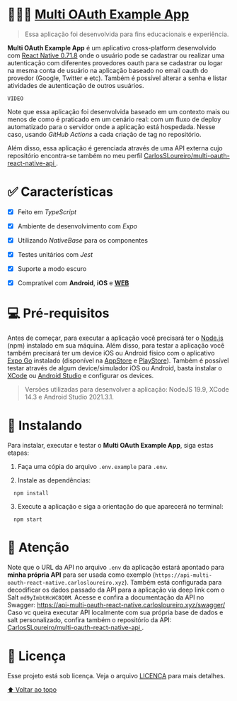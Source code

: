 # 👨🏻‍💻 [Multi OAuth Example App](https://multi-oauth-react-native.carlosloureiro.xyz/)

> Essa aplicação foi desenvolvida para fins educacionais e experiência.

**Multi OAuth Example App** é um aplicativo cross-platform desenvolvido com [React Native 0.71.8](https://reactnative.dev) onde o usuário pode se cadastrar ou realizar uma autenticação com diferentes provedores oauth para se cadastrar ou logar na mesma conta de usuário na aplicação baseado no email oauth do provedor (Google, Twitter e etc). Também é possível alterar a senha e listar atividades de autenticação de outros usuários.

`VIDEO`

Note que essa aplicação foi desenvolvida baseado em um contexto mais ou menos de como é praticado em um cenário real: com um fluxo de deploy automatizado para o servidor onde a aplicação está hospedada. Nesse caso, usando *GitHub Actions* a cada criação de tag no repositório.

Além disso, essa aplicação é gerenciada através de uma API externa cujo repositório encontra-se também no meu perfil [CarlosSLoureiro/multi-oauth-react-native-api
](https://github.com/CarlosSLoureiro/multi-oauth-react-native-api).


# ✅ Características

- [x] Feito em *TypeScript*
- [x] Ambiente de desenvolvimento com *Expo* 
- [x] Utilizando *NativeBase* para os componentes
- [x] Testes unitários com *Jest*
- [x] Suporte a modo escuro
- [x] Compratível com **Android**, **iOS** e [**WEB**](https://multi-oauth-react-native.carlosloureiro.xyz/)


# 💻 Pré-requisitos

Antes de começar, para executar a aplicação você precisará ter o [Node.js](https://nodejs.org/pt-br) (npm) instalado em sua máquina. Além disso, para testar a aplicação você também precisará ter um device iOS ou Android físico com o aplicativo [Expo Go](https://expo.dev/client) instalado (disponível na [AppStore](https://apps.apple.com/br/app/expo-go/id982107779) e [PlayStore](https://play.google.com/store/apps/details?id=host.exp.exponent)). Também é possível testar através de algum device/simulador iOS ou Android, basta instalar o [XCode](https://developer.apple.com/xcode) ou [Android Studio](https://developer.android.com/studio) e configurar os devices.

> Versões utilizadas para desenvolver a aplicação: NodeJS 19.9, XCode 14.3 e Android Studio 2021.3.1.


# 🚀 Instalando

Para instalar, executar e testar o **Multi OAuth Example App**, siga estas etapas:

1. Faça uma cópia do arquivo `.env.example` para `.env`.

2. Instale as dependências:
```
  npm install
```

3. Execute a aplicação e siga a orientação do que aparecerá no terminal:
```
  npm start
```


# 🚨 Atenção

Note que o URL da API no arquivo `.env` da aplicação estará apontado para **minha própria API** para ser usada como exemplo (`https://api-multi-oauth-react-native.carlosloureiro.xyz`). Também está configurada para decodificar os dados passado da API para a aplicação via deep link com o Salt `md9yImbtHcWC8Q0M`.
Acesse e confira a documentação da API no Swagger: https://api-multi-oauth-react-native.carlosloureiro.xyz/swagger/
Caso vc queira executar API localmente com sua própria base de dados e salt personalizado, confira também o repositórío da API: [CarlosSLoureiro/multi-oauth-react-native-api
](https://github.com/CarlosSLoureiro/multi-oauth-react-native-api). 



# 📝 Licença

Esse projeto está sob licença. Veja o arquivo [LICENÇA](LICENSE) para mais detalhes.

[⬆ Voltar ao topo](#)
